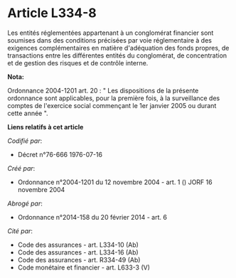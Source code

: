 # Article L334-8

Les entités réglementées appartenant à un conglomérat financier sont soumises dans des conditions précisées par voie
réglementaire à des exigences complémentaires en matière d'adéquation des fonds propres, de transactions entre les
différentes entités du conglomérat, de concentration et de gestion des risques et de contrôle interne.

**Nota:**

Ordonnance 2004-1201 art. 20 : " Les dispositions de la présente ordonnance sont applicables, pour la première fois, à la
surveillance des comptes de l'exercice social commençant le 1er janvier 2005 ou durant cette année ".

**Liens relatifs à cet article**

_Codifié par_:

  - Décret n°76-666 1976-07-16

_Créé par_:

  - Ordonnance n°2004-1201 du 12 novembre 2004 - art. 1 () JORF 16 novembre 2004

_Abrogé par_:

  - Ordonnance n°2014-158 du 20 février 2014 - art. 6

_Cité par_:

  - Code des assurances - art. L334-10 (Ab)
  - Code des assurances - art. L334-16 (Ab)
  - Code des assurances - art. R334-49 (Ab)
  - Code monétaire et financier - art. L633-3 (V)
